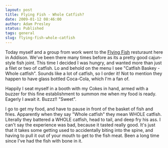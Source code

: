 ```yaml
---
layout: post
title: Flying Fish - Whole Catfish?
date: 2009-01-12 08:46:00
author: Adam Presley
status: Published
tags: general
slug: flying-fish-whole-catfish
---
```

Today myself and a group from work went to the [Flying Fish](http://www.yelp.com/biz/flying-fish-dallas-2)
resturaunt here in Addison. We've been there many times before as its a
pretty good cajun-style fish joint. This time I decided I was hungry,
and wanted more than just a filet or two of catfish. Lo and behold on
the menu I see "Catfish Baskey - Whole catfish". Sounds like a lot of
catfish, so I order it! Not to mention they happen to have glass bottled
Coca-Cola, which I'm a fan of.  

Happily I seat myself in a booth with my Cokes in hand, armed with a
buzzer for this fine establishment to summon me when my food is ready.
Eagerly I await it. Buzzz!! "Sweet".  
  
I go to get my food, and have to pause in front of the basket of fish
and fries. Apparently when they say "Whole catfish" they mean WHOLE
catfish. Literally they battered a WHOLE catfish, head to tail, and deep
fry his ass. I can't say the experience was bad, because it tasted
really good. It's just that it takes some getting used to accidentally
biting into the spine, and having to pull it out of your mouth to get to
the fish meat. Been a long time since I've had the fish with bone in it.
